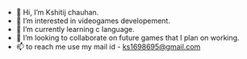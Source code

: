- 👋 Hi, I’m Kshitij chauhan.
- 👀 I’m interested in videogames developement.
- 🌱 I’m currently learning c language.
- 💞️ I’m looking to collaborate on future games that I plan on working.
- 📫 to reach me use my mail id - ks1698695@gmail.com

<!---
00GUTS00/00GUTS00 is a ✨ special ✨ repository because its `README.md` (this file) appears on your GitHub profile.
You can click the Preview link to take a look at your changes.
--->
